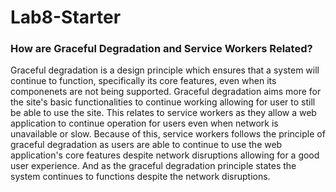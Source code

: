 # Lab8-Starter

### How are Graceful Degradation and Service Workers Related?

Graceful degradation is a design principle which ensures that a system will continue to function, specifically its core features, even when its componenets are not being supported. Graceful degradation aims more for the site's basic functionalities to continue working allowing for user to still be able to use the site. This relates to service workers as they allow a web application to continue operation for users even when network is unavailable or slow. Because of this, service workers follows the principle of graceful degradation as users are able to continue to use the web application's core features despite network disruptions allowing for a good user experience. And as the graceful degradation principle states the system continues to functions despite the network disruptions.

